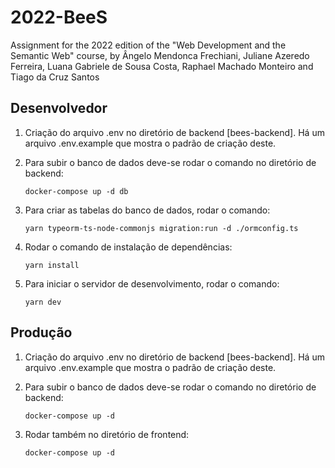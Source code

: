 # 2022-BeeS
Assignment for the 2022 edition of the "Web Development and the Semantic Web" course, by Ângelo Mendonca Frechiani, Juliane Azeredo Ferreira, Luana Gabriele de Sousa Costa, Raphael Machado Monteiro and Tiago da Cruz Santos

## Desenvolvedor
1. Criação do arquivo .env no diretório de backend [bees-backend]. Há um arquivo .env.example que mostra o padrão de criação deste.
2. Para subir o banco de dados deve-se rodar o comando no diretório de backend:

    ```docker-compose up -d db```
3. Para criar as tabelas do banco de dados, rodar o comando:

    ```yarn typeorm-ts-node-commonjs migration:run -d ./ormconfig.ts```
4. Rodar o comando de instalação de dependências:

    ```yarn install```
5. Para iniciar o servidor de desenvolvimento, rodar o comando:

    ```yarn dev```
    
## Produção
1. Criação do arquivo .env no diretório de backend [bees-backend]. Há um arquivo .env.example que mostra o padrão de criação deste.

2. Para subir o banco de dados deve-se rodar o comando no diretório de backend:

    ```docker-compose up -d```

3. Rodar também no diretório de frontend:

    ```docker-compose up -d```
